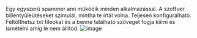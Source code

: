 Egy egyszerű spammer ami működik minden alkalmazással.
A szoftver billentyűleütéseket szimulál, mintha te írtál volna.
Teljesen konfigurálható.
Feltölthetsz txt fileokat és a benne található szöveget fogja kiírni és ismételni amíg le nem állítod.
![image](https://user-images.githubusercontent.com/63775925/205988385-0ce0476c-14fa-48c0-815d-e522f4497d2a.png)
